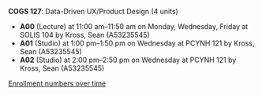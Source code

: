**COGS 127**: Data-Driven UX/Product Design (4 units)

- **A00** (Lecture) at 11:00 am–11:50 am on Monday, Wednesday, Friday at SOLIS 104 by Kross, Sean (A53235545)
- **A01** (Studio) at 1:00 pm–1:50 pm on Wednesday at PCYNH 121 by Kross, Sean (A53235545)
- **A02** (Studio) at 2:00 pm–2:50 pm on Wednesday at PCYNH 121 by Kross, Sean (A53235545)

[Enrollment numbers over time](./COGS127.tsv)
